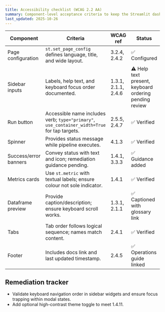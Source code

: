 ```yaml
---
title: Accessibility checklist (WCAG 2.2 AA)
summary: Component-level acceptance criteria to keep the Streamlit dashboard WCAG 2.2 AA compliant.
last_updated: 2025-10-26
---
```


| Component             | Criteria                                                                                     | WCAG ref            | Status                                                 | Evidence                                                                          |
| --------------------- | -------------------------------------------------------------------------------------------- | ------------------- | ------------------------------------------------------ | --------------------------------------------------------------------------------- |
| Page configuration    | `st.set_page_config` defines language, title, and wide layout.                               | 3.2.4, 2.4.2        | ✅ Configured                                          | `src/hotpass/dashboard.py` lines 41-46                                            |
| Sidebar inputs        | Labels, help text, and keyboard focus order documented.                                      | 1.3.1, 2.1.1, 2.4.6 | ⚠️ Help text present, keyboard ordering pending review | `tests/accessibility/test_dashboard_accessibility.py`                             |
| Run button            | Accessible name includes verb; `type="primary"`, `use_container_width=True` for tap targets. | 2.5.5, 2.4.7        | ✅ Verified                                            | Accessibility tests                                                               |
| Spinner               | Provides status message while pipeline executes.                                             | 4.1.3               | ✅ Verified                                            | `src/hotpass/dashboard.py`                                                        |
| Success/error banners | Convey status with text and icon; remediation guidance pending.                              | 1.4.1, 3.3.3        | ✅ Guidance added                                      | `tests/test_dashboard.py::test_dashboard_main_runs_pipeline_and_persists_history` |
| Metrics cards         | Use `st.metric` with textual labels; ensure colour not sole indicator.                       | 1.4.1               | ✅ Verified                                            | Manual review                                                                     |
| Dataframe preview     | Provide caption/description; ensure keyboard scroll works.                                   | 1.3.1, 2.1.1        | ✅ Captioned with glossary link                        | `tests/test_dashboard.py::test_dashboard_main_runs_pipeline_and_persists_history` |
| Tabs                  | Tab order follows logical sequence; names match content.                                     | 2.4.1               | ✅ Verified                                            | Accessibility tests                                                               |
| Footer                | Includes docs link and last updated timestamp.                                               | 2.4.5               | ✅ Operations guide linked                             | `tests/test_dashboard.py::test_dashboard_main_runs_pipeline_and_persists_history` |

## Remediation tracker

- Validate keyboard navigation order in sidebar widgets and ensure focus trapping within modal states.
- Add optional high-contrast theme toggle to meet 1.4.11.
